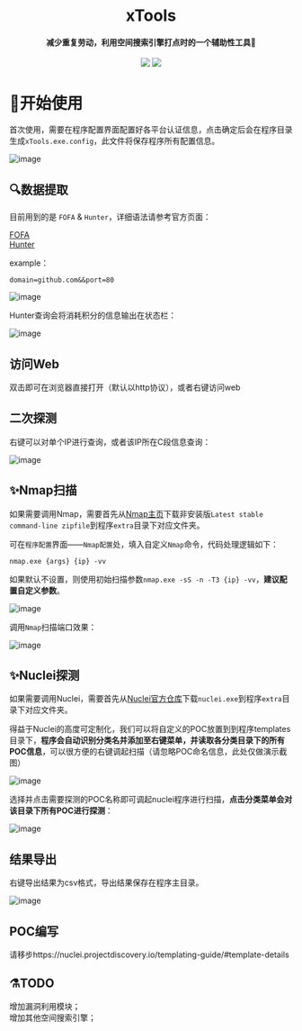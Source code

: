 <h1 align="center">
xTools
</h1>
<h4 align="center">减少重复劳动，利用空间搜索引擎打点时的一个辅助性工具🚀</h4>
<p align="center">
<a href="https://github.com/xfiftyone/xTools/issues"><img src="https://img.shields.io/badge/contributions-welcome-brightgreen.svg?style=flat"></a>
<a href="https://github.com/xfiftyone/xTools/releases"><img src="https://img.shields.io/github/release/xfiftyone/xTools"></a>
</p>

#  🎉开始使用

首次使用，需要在程序配置界面配置好各平台认证信息，点击确定后会在程序目录生成`xTools.exe.config`，此文件将保存程序所有配置信息。

![image](https://user-images.githubusercontent.com/45651912/147092506-87e4b46e-4286-4226-9337-f6a5f0f8bb9d.png)
  
## 🔍数据提取

目前用到的是 `FOFA` & `Hunter`，详细语法请参考官方页面：  

[FOFA](https://fofa.so/)  
[Hunter](https://hunter.qianxin.com/)

example：

```
domain=github.com&&port=80
```
![image](https://user-images.githubusercontent.com/45651912/147092665-7f6dfc8f-1325-4740-a364-382a6d039ca6.png)
 
 Hunter查询会将消耗积分的信息输出在状态栏：
 
 ![image](https://user-images.githubusercontent.com/45651912/147092824-d529925f-5611-45de-ae8e-a205bd6f75cd.png)

## 访问Web

双击即可在浏览器直接打开（默认以http协议），或者右键访问web

## 二次探测

右键可以对单个IP进行查询，或者该IP所在C段信息查询：

![image](https://user-images.githubusercontent.com/45651912/147093207-c34b40a8-39cd-4b33-9b9f-dc75c26815c2.png)  

## ✨Nmap扫描

如果需要调用Nmap，需要首先从[Nmap主页](https://nmap.org/download.html)下载非安装版`Latest stable command-line zipfile`到程序`extra`目录下对应文件夹。  

可在`程序配置`界面——`Nmap配置`处，填入自定义`Nmap`命令，代码处理逻辑如下：  

```
nmap.exe {args} {ip} -vv
``` 
如果默认不设置，则使用初始扫描参数`nmap.exe -sS -n -T3 {ip} -vv`，**建议配置自定义参数**。

![image](https://user-images.githubusercontent.com/45651912/147377162-346c1512-6b73-4e06-83d1-3c442fe4bcbe.png)

调用`Nmap`扫描端口效果：  

![image](https://user-images.githubusercontent.com/45651912/147377174-375f244f-8eba-46d4-a374-464ff378b69f.png)


## ✨Nuclei探测
如果需要调用Nuclei，需要首先从[Nuclei官方仓库](https://github.com/projectdiscovery/nuclei)下载`nuclei.exe`到程序`extra`目录下对应文件夹。  

得益于Nuclei的高度可定制化，我们可以将自定义的POC放置到到程序templates目录下，**程序会自动识别分类名并添加至右键菜单，并读取各分类目录下的所有POC信息**，可以很方便的右键调起扫描（请忽略POC命名信息，此处仅做演示截图）

![image](https://user-images.githubusercontent.com/45651912/147093914-23feed79-fd89-4315-9f42-351d897ce832.png)

选择并点击需要探测的POC名称即可调起nuclei程序进行扫描，**点击分类菜单会对该目录下所有POC进行探测**：

![image](https://user-images.githubusercontent.com/45651912/147099691-fbeda6d1-ffe5-4ebd-8b6b-fce398bf72c0.png)

## 结果导出

右键导出结果为csv格式，导出结果保存在程序主目录。

![image](https://user-images.githubusercontent.com/45651912/147102388-b633dfe1-a2ac-44e0-a126-7662ac4e2e63.png)


## POC编写

请移步https://nuclei.projectdiscovery.io/templating-guide/#template-details

## ⚗️TODO

增加漏洞利用模块；  
增加其他空间搜索引擎；
